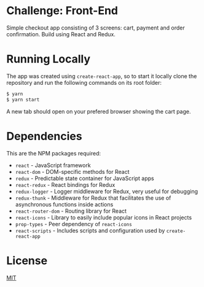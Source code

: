 # Challenge: Front-End
Simple checkout app consisting of 3 screens: cart, payment and order confirmation. Build using React and Redux.

# Running Locally
The app was created using `create-react-app`, so to start it locally clone the repository and run the following commands on its root folder:

```bash
$ yarn
$ yarn start
```

A new tab should open on your prefered browser showing the cart page.

# Dependencies
This are the NPM packages required:
* `react` - JavaScript framework
* `react-dom` - DOM-specific methods for React
* `redux` - Predictable state container for JavaScript apps
* `react-redux` - React bindings for Redux
* `redux-logger` - Logger middleware for Redux, very useful for debugging
* `redux-thunk` - Middleware for Redux that facilitates the use of asynchronous functions inside actions 
* `react-router-dom` - Routing library for React
* `react-icons` - Library to easily include popular icons in React projects
* `prop-types` - Peer dependency of `react-icons`
* `react-scripts` - Includes scripts and configuration used by `create-react-app`

# License
[MIT](./LICENSE)
